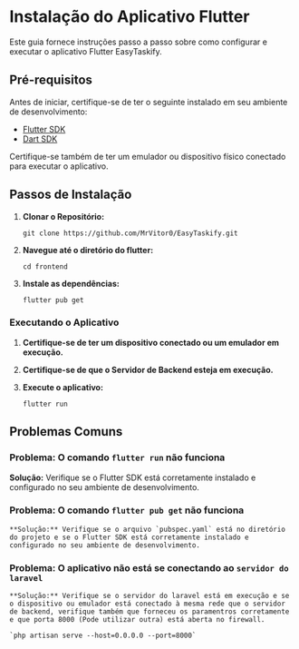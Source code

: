 # Instalação do Aplicativo Flutter

Este guia fornece instruções passo a passo sobre como configurar e executar o aplicativo Flutter EasyTaskify.

## Pré-requisitos

Antes de iniciar, certifique-se de ter o seguinte instalado em seu ambiente de desenvolvimento:

- [Flutter SDK](https://flutter.dev/docs/get-started/install)
- [Dart SDK](https://dart.dev/get-dart)

Certifique-se também de ter um emulador ou dispositivo físico conectado para executar o aplicativo.

## Passos de Instalação

1. **Clonar o Repositório:**

   ```git clone https://github.com/MrVitor0/EasyTaskify.git```  

2. **Navegue até o diretório do flutter:**

    ```cd frontend```

3. **Instale as dependências:**

    ```flutter pub get```

### Executando o Aplicativo

1. **Certifique-se de ter um dispositivo conectado ou um emulador em execução.**

2. **Certifique-se de que o Servidor de Backend esteja em execução.**

3. **Execute o aplicativo:**

    ```flutter run```

## Problemas Comuns

### **Problema:** O comando `flutter run` não funciona

  **Solução:** Verifique se o Flutter SDK está corretamente instalado e configurado no seu ambiente de desenvolvimento.

### **Problema:** O comando `flutter pub get` não funciona

    **Solução:** Verifique se o arquivo `pubspec.yaml` está no diretório do projeto e se o Flutter SDK está corretamente instalado e configurado no seu ambiente de desenvolvimento.

### **Problema:** O aplicativo não está se conectando ao `servidor do laravel`

    **Solução:** Verifique se o servidor do laravel está em execução e se o dispositivo ou emulador está conectado à mesma rede que o servidor de backend, verifique também que forneceu os paramentros corretamente e que porta 8000 (Pode utilizar outra) está aberta no firewall.

    `php artisan serve --host=0.0.0.0 --port=8000`
